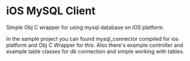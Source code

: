 iOS MySQL Client
================

Simple Obj C wrapper for using mysql database on iOS platform.

In the sample project you can found mysql_connector compiled for ios platform and Obj C Wrapper for this.
Also there's example controller and example table classes for db connection and simple working with tables.
